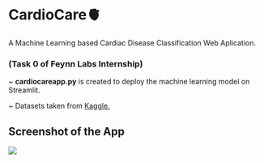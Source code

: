 # CardioCare🫀
A Machine Learning based Cardiac Disease Classification Web Aplication.
### (Task 0 of Feynn Labs Internship)
~ <b>cardiocareapp.py</b> is created to deploy the machine learning model on Streamlit.
<p>~ Datasets taken from <a href="https://www.kaggle.com/datasets/johnsmith88/heart-disease-dataset">Kaggle.</a></p>

## Screenshot of the App
<img  src="https://ibb.co/6H1C1rG">



